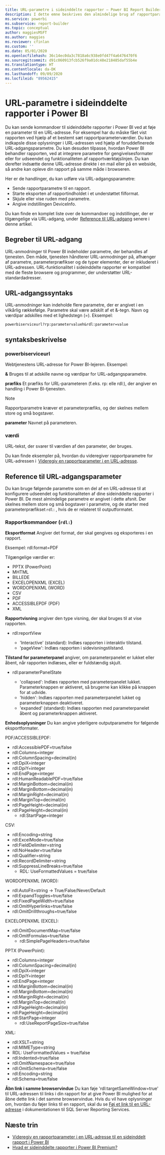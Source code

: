 ```yaml
---
title: URL-parametre i sideinddelte rapporter – Power BI Report Builder
description: I dette emne beskrives den almindelige brug af rapportparametre i Power BI Report Builder, hvilke egenskaber du kan angive og meget mere.
ms.service: powerbi
ms.subservice: report-builder
ms.topic: conceptual
author: maggiesMSFT
ms.author: maggies
ms.reviewer: cfinlan
ms.custom: ''
ms.date: 05/01/2020
ms.openlocfilehash: 36c14ec0da3c7818a6c938e0fd47f4a6476470f6
ms.sourcegitcommit: d91c060913fcb526f9a01dc48e218485daf55b4e
ms.translationtype: HT
ms.contentlocale: da-DK
ms.lasthandoff: 09/09/2020
ms.locfileid: "89562415"
---
```

# <a name="url-parameters-in-paginated-reports-in-power-bi"></a>URL-parametre i sideinddelte rapporter i Power BI

Du kan sende kommandoer til sideinddelte rapporter i Power BI ved at føje en parameter til en URL-adresse. For eksempel har du måske fået vist rapporten ved hjælp af et bestemt sæt rapportparameterværdier. Du kan indkapsle disse oplysninger i URL-adressen ved hjælp af foruddefinerede URL-adgangsparametre. Du kan desuden tilpasse, hvordan Power BI behandler rapporten, ved at integrere parametre for gengivelsesformater eller for udseendet og funktionaliteten af rapportværktøjslinjen. Du kan derefter indsætte denne URL-adresse direkte i en mail eller på en webside, så andre kan opleve din rapport på samme måde i browseren. 

Her er de handlinger, du kan udføre via URL-adgangsparametre: 

- Sende rapportparametre til en rapport. 
- Starte eksporten af rapportindholdet i et understøttet filformat. 
- Skjule eller vise ruden med parametre. 
- Angive indstillingen DeviceInfo. 

Du kan finde en komplet liste over de kommandoer og indstillinger, der er tilgængelige via URL-adgang, under  [Reference til URL-adgang](#url-access-parameter-reference) senere i denne artikel. 

## <a name="url-access-concepts"></a>Begreber til URL-adgang 

URL-anmodninger til Power BI indeholder parametre, der behandles af tjenesten. Den måde, tjenesten håndterer URL-anmodninger på, afhænger af parametre, parameterpræfikser og de typer elementer, der er inkluderet i URL-adressen. URL-funktionalitet i sideinddelte rapporter er kompatibel med de fleste browsere og programmer, der understøtter URL-standardadresser. 

## <a name="url-access-syntax"></a>URL-adgangssyntaks 

URL-anmodninger kan indeholde flere parametre, der er angivet i en vilkårlig rækkefølge. Parametre skal være adskilt af et &-tegn. Navn og værdipar adskilles med et lighedstegn (=). Eksempel:

```
powerbiserviceurl?rp:parametervalueh&rdl:parameter=value  
```

## <a name="syntax-description"></a>syntaksbeskrivelse 

### <a name="powerbiserviceurl"></a>powerbiserviceurl 

Webtjenestens URL-adresse for Power BI-lejeren. Eksempel: 

**&** Bruges til at adskille navne og værdipar for URL-adgangsparametre.

**præfiks** Et præfiks for URL-parameteren (f.eks. rp: elle rdl:), der angiver en handling i Power BI-tjenesten. 

> [!NOTE]
> Rapportparametre kræver et parameterpræfiks, og der skelnes mellem store og små bogstaver. 

**parameter** Navnet på parameteren. 

### <a name="value"></a>værdi 

URL-tekst, der svarer til værdien af den parameter, der bruges. 

Du kan finde eksempler på, hvordan du videregiver rapportparametre for URL-adressen i  [Videregiv en rapportparameter i en URL-adresse](report-builder-url-pass-parameters.md).

## <a name="url-access-parameter-reference"></a>Reference til URL-adgangsparameter

Du kan bruge følgende parametre som en del af en URL-adresse til at konfigurere udseendet og funktionaliteten af dine sideinddelte rapporter i Power BI. De mest almindelige parametre er angivet i dette afsnit. Der skelnes mellem store og små bogstaver i parametre, og de starter med parameterpræfikset `rdl:` , hvis de er relateret til outputformatet.  

### <a name="report-commands-rdl"></a>Rapportkommandoer (`rdl:`) 

**Eksportformat** Angiver det format, der skal gengives og eksporteres i en rapport.

Eksempel: rdl:format=PDF

Tilgængelige værdier er:
 
- PPTX (PowerPoint)
- MHTML 
- BILLEDE 
- EXCELOPENXML (EXCEL) 
- WORDOPENXML (WORD) 
- CSV 
- PDF 
- ACCESSIBLEPDF (PDF)
- XML 

**Rapportvisning** angiver den type visning, der skal bruges til at vise rapporten.

-   rdl:reportView

    - 'Interactive' (standard): Indlæs rapporten i interaktiv tilstand.
    - 'pageView': Indlæs rapporten i sidevisningstilstand.

**Tilstand for parameterpanel** angiver, om parameterpanelet er lukket eller åbent, når rapporten indlæses, eller er fuldstændig skjult.

-   rdl:parameterPanelState

    - 'collapsed': Indlæs rapporten med parameterpanelet lukket. Parameterknappen er aktiveret, så brugerne kan klikke på knappen for at udvide.
    - 'hidden': Indlæs rapporten med parameterpanelet lukket og parameterknappen deaktiveret.
    - 'expanded' (standard): Indlæs rapporten med parameterpanelet åbent og parameterknappen aktiveret.

**Enhedsoplysninger** Du kan angive yderligere outputparametre for følgende eksportformater. 

PDF/ACCESSIBLEPDF:

- rdl:AccessiblePDF=true/false
- rdl:Columns=integer
- rdl:ColumnSpacing=decimal(in)
- rdl:DpiX=integer
- rdl:DpiY=integer
- rdl:EndPage=integer
- rdl:HumanReadablePDF=true/false
- rdl:MarginBottom=decimal(in)
- rdl:MarginBottom=decimal(in)
- rdl:MarginRight=decimal(in)
- rdl:MarginTop=decimal(in)
- rdl:PageHeight=decimal(in)
- rdl:PageHeight=decimal(in)
    - rdl:StartPage=integer
    
CSV:

- rdl:Encoding=string
- rdl:ExcelMode=true/false
- rdl:FieldDelimiter=string
- rdl:NoHeader=true/false
- rdl:Qualifier=string
- rdl:RecordDelimiter=string
- rdl:SuppressLineBreaks=true/false
    - RDL: UseFormattedValues = true/false
    
WORDOPENXML (WORD):

- rdl:AutoFit=string -> True/False/Never/Default
- rdl:ExpandToggles=true/false
- rdl:FixedPageWidth=true/false
- rdl:OmitHyperlinks=true/false
- rdl:OmitDrillthroughs=true/false

EXCELOPENXML (EXCEL):

- rdl:OmitDocumentMap=true/false
- rdl:OmitFormulas=true/false
    - rdl:SimplePageHeaders=true/false
    
PPTX (PowerPoint):
 
- rdl:Columns=integer
- rdl:ColumnSpacing=decimal(in)
- rdl:DpiX=integer
- rdl:DpiY=integer
- rdl:EndPage=integer
- rdl:MarginBottom=decimal(in)
- rdl:MarginBottom=decimal(in)
- rdl:MarginRight=decimal(in)
- rdl:MarginTop=decimal(in)
- rdl:PageHeight=decimal(in)
- rdl:PageHeight=decimal(in)
- rdl:StartPage=integer
    - rdl:UseReportPageSize=true/false

XML:

- rdl:XSLT=string
- rdl:MIMEType=string
- RDL: UseFormattedValues = true/false
- rdl:Indented=true/false
- rdl:OmitNamespace=true/false
- rdl:OmitSchema=true/false
- rdl:Encoding=string
- rdl:Schema=true/false

**Åbn link i samme browservindue** Du kan føje 'rdl:targetSameWindow=true' til URL-adressen til links i din rapport for at give Power BI mulighed for at åbne dette link i det samme browservindue. Hvis du vil have oplysninger om, hvordan du føjer links til en rapport, skal du se [Føj et link til en URL-adresse](https://docs.microsoft.com/sql/reporting-services/report-design/add-a-hyperlink-to-a-url-report-builder-and-ssrs) i dokumentationen til SQL Server Reporting Services.

## <a name="next-steps"></a>Næste trin

- [Videregiv en rapportparameter i en URL-adresse til en sideinddelt rapport i Power BI](report-builder-url-pass-parameters.md)
- [Hvad er sideinddelte rapporter i Power BI Premium?](paginated-reports-report-builder-power-bi.md)
